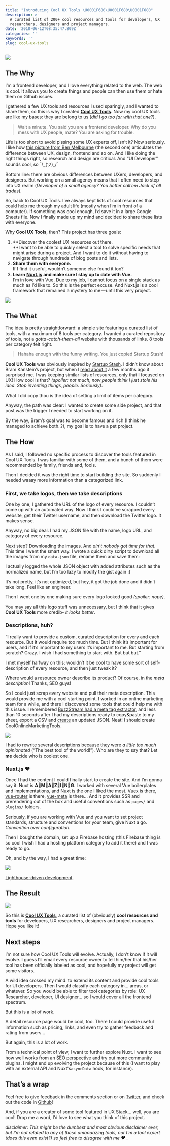 ```yaml
---
title: "Introducing Cool UX Tools \U0001F680\U0001F680\U0001F680"
description: >-
  A curated list of 200+ cool resources and tools for developers, UX
  researchers, designers and project managers.
date: '2018-06-12T08:35:47.809Z'
categories: ''
keywords: ''
slug: cool-ux-tools
---
```


![](https://cdn-images-1.medium.com/max/1200/1*PyYW7nCxUVTX2fqkPaNPFw.png)

## The Why

I’m a frontend developer, and I love everything related to the web. The web is cool. It allows you to create things and people can then use them or hate them on Github issues.

I gathered a few UX tools and resources I used sparingly, and I wanted to share them, so this is why I created [**Cool UX Tools**](https://coolux.tools/). Now my cool UX tools are like my bases: they are belong to us ([_did I go too far with that one_](http://knowyourmeme.com/memes/all-your-base-are-belong-to-us)?).

> Wait a minute. You said you are a frontend developer. Why do you mess with UX people, mate? You are asking for trouble.

Life is too short to avoid pissing some UX experts off, isn’t it? Now seriously. I like how [this picture from Ben Melbourne](https://asinthecity.com/2011/11/10/the-difference-between-a-ux-designer-and-ui-developer/ 'Differences between UX designer and UI developer') (the second one) articulates the difference between UX, design, frontend and so on. And I like doing the right things right, so research and design are critical. And “UI Developer” sounds cool, so ¯\\\_(ツ)\_/¯

Bottom line: there are obvious differences between UXers, developers, and designers. But working on a small agency means that I often need to step into UX realm (_Developer of a small agency? You better call’em Jack of all trades_).

So, back to Cool UX Tools. I’ve always kept lists of cool resources that could help me through my adult life (mostly when I’m in front of a computer). If something was cool enough, I’d save it in a large Google Sheets file. Now I finally made up my mind and decided to share these lists with everyone.

Why **Cool UX Tools**, then? This project has three goals:

1.  **Discover the coolest UX resources out there.  
    **I want to be able to quickly select a tool to solve specific needs that might arise during a project. And I want to do it without having to navigate through hundreds of blog posts and lists.
2.  **Share them with everyone.**  
    If I find it useful, wouldn’t someone else found it too?
3.  **Learn** [**Nuxt.js**](https://nuxtjs.org/) **and make sure I stay up to date with Vue.**  
    I’m in love with Vue. Due to my job, I cannot focus on a single stack as much as I’d like to. So this is the perfect excuse. And Nuxt.js is a cool framework that remained a mystery to me — until this very project.

![](https://cdn-images-1.medium.com/max/1200/1*1HLnuyCJ3nWt1rnQUd6m5A.png)

## The What

The idea is pretty straightforward: a simple site featuring a curated list of tools, with a maximum of 8 tools per category. I wanted a curated repository of tools, not a _gotta-catch-them-all_ website with thousands of links. 8 tools per category felt right.

> Hahaha enough with the funny writing. You just copied Startup Stash!

**Cool UX Tools** was obviously inspired by [Startup Stash](http://startupstash.com/). I didn’t know about Bram Kanstein’s project, but when I [read about it](https://medium.com/startup-grind/how-i-launched-the-2-most-upvoted-product-of-all-time-on-product-hunt-f3772fb20ad8?ref=producthunt) a few months ago it surprised me. I was keeping similar lists of resources, only that I focused on UX! How cool is that? _(spoiler: not much, now people think I just stole his idea. Stop inventing things, people. Seriously)_.

What I did copy thou is the idea of setting a limit of items per category.

Anyway, the path was clear: I wanted to create some side project, and that post was the trigger I needed to start working on it.

By the way, Bram’s goal was to become famous and rich (I think he managed to achieve both..?), my goal is to have a pet project.

## The How

As I said, I followed no specific process to discover the tools featured in Cool UX Tools. I was familiar with some of them, and a bunch of them were recommended by family, friends and, fools.

Then I decided it was the right time to start building the site. So suddenly I needed waaay more information than a categorized link.

### First, we take logos, then we take descriptions

One by one, I gathered the URL of the logo of every resource. I couldn’t come up with an automated way. Now I think I could’ve scrapped every website, get their Twitter username, and then download the Twitter logo. It makes sense.

Anyway, no big deal. I had my JSON file with the name, logo URL, and category of every resource.

Next step? Downloading the images. And _ain’t nobody got time for that_. This time I went the smart way. I wrote a quick dirty script to download all the images from my `data.json` file, rename them and save them:

I actually logged the whole JSON object with added attributes such as the normalized name, but I’m too lazy to modify the gist again :)

It’s not pretty, it’s not optimized, but hey, it got the job done and it didn’t take long. Feel like an engineer.

Then I went one by one making sure every logo looked good _(spoiler: nope)_.

You may say all this logo stuff was unnecessary, but I think that it gives **Cool UX Tools** more credib- _it looks better_.

### Descriptions, huh?

“I really want to provide a custom, curated description for every and each resource. But it would require too much time. But I think it’s important for users, and if it’s important to my users it’s important to me. But starting from scratch? Crazy. I wish I had something to start with. But but but.”

I met myself halfway on this: wouldn’t it be cool to have some sort of self-description of every resource, and then just tweak it?

Where would a resource owner describe its product? Of course, in the _meta description_! Thanks, SEO guys!

So I could just scrap every website and pull their meta description. This would provide me with a cool starting point. I worked in an online marketing team for a while, and there I discovered some tools that could help me with this issue. I remembered [BuzzStream had a meta tag extractor](http://tools.buzzstream.com/meta-tag-extractor), and less than 10 seconds after I had my descriptions ready to copy&paste to my sheet, export a CSV and [create](https://www.csvjson.com/csv2json) an updated JSON. Neat! I should create CoolOnlineMarketingTools.

![](https://cdn-images-1.medium.com/max/1200/1*YbfpA-iRGWmTuVkyV3qL5A.png)

I had to rewrite several descriptions because they were _a little too much opinionated_ (“The best tool of the world!”)_._ Who are they to say that? Let **me** decide who is coolest one.

### Nuxt.js ❤

Once I had the content I could finally start to create the site. And I’m gonna say it: Nuxt is **A👏M👏A👏Z👏I👏N👏G**. I worked with several Vue boilerplates and implementations, and Nuxt is the one I liked the most. [Vuex](https://nuxtjs.org/guide/vuex-store/) is there, [vue-router](https://nuxtjs.org/guide/routing/) is there, [vue-meta](https://github.com/declandewet/vue-meta) is there… And it provides SSR and prerendering out of the box and useful conventions such as `pages/` and `plugins/` folders.

Seriously, if you are working with Vue and you want to set project standards, structure and conventions for your team, give Nuxt a go. _Convention over configuration._

Then I bought the domain, set up a Firebase hosting (this Firebase thing is so cool I wish I had a hosting platform category to add it there) and I was ready to go.

Oh, and by the way, I had a great time:

![](https://cdn-images-1.medium.com/max/800/1*pI_AHp40Dt2eUT7LF_3A8Q.png)

[Lighthouse-driven development](https://twitter.com/afontcu_/status/1006205059313668096).

## The Result

![](https://cdn-images-1.medium.com/max/1200/1*PyYW7nCxUVTX2fqkPaNPFw.png)

So this is [**Cool UX Tools**](https://coolux.tools/), a curated list of (obviously) **cool resources and tools** for developers, UX researchers, designers and project managers. Hope you like it!

## Next steps

I’m not sure how Cool UX Tools will evolve. Actually, I don’t know if it will evolve. I guess I’ll email every resource owner to tell him/her that his/her tool has been officially labeled as cool, and hopefully my project will get some visitors.

A wild idea crossed my mind: to extend its content and provide cool tools for UI developers. Then I would classify each category in… areas, or whatever. So you would be able to filter tool categories by role: UX Researcher, developer, UI designer… so I would cover all the frontend spectrum.

But this is a lot of work.

A detail resource page would be cool, too. There I could provide useful information such as pricing, links, and even try to gather feedback and rating from users…

But again, this is a lot of work.

From a technical point of view, I want to further explore Nuxt. I want to see how well works from an SEO perspective and try out more community plugins. I might end up evolving the project because of this (I want to play with an external API and Nuxt's`asyncData` hook, for instance).

## That’s a wrap

Feel free to give feedback in the comments section or on [Twitter](https://twitter.com/afontcu_), and check out the code in [Github](https://github.com/afontcu/uxstack)!

And, if you are a creator of some tool featured in UX Stack… well, you are cool! Drop me a word, I’d love to see what you think of this project.

_disclaimer: This might be the dumbest and most obvious disclaimer ever, but I’m not related to any of these amaaaazing tools, nor I’m a tool expert (does this even exist?) so feel free to disagree with me ❤ ._
